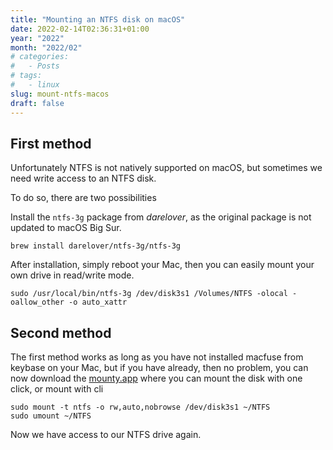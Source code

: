 ```yaml
---
title: "Mounting an NTFS disk on macOS"
date: 2022-02-14T02:36:31+01:00
year: "2022"
month: "2022/02"
# categories:
#   - Posts
# tags:
#   - linux
slug: mount-ntfs-macos
draft: false
---
```


## First method

Unfortunately NTFS is not natively supported on macOS, but sometimes we need write access to an NTFS disk.

To do so, there are two possibilities

Install the `ntfs-3g` package from _darelover_, as the original package is not updated to macOS Big Sur.

```
brew install darelover/ntfs-3g/ntfs-3g
```

After installation, simply reboot your Mac, then you can easily mount your own drive in read/write mode.

```
sudo /usr/local/bin/ntfs-3g /dev/disk3s1 /Volumes/NTFS -olocal -oallow_other -o auto_xattr
```

## Second method

The first method works as long as you have not installed macfuse from keybase on your Mac, but if you have already, then no problem, you can now download the [mounty.app](https://mounty.app/) where you can mount the disk with one click, or mount with cli

```
sudo mount -t ntfs -o rw,auto,nobrowse /dev/disk3s1 ~/NTFS
sudo umount ~/NTFS
```

Now we have access to our NTFS drive again.
